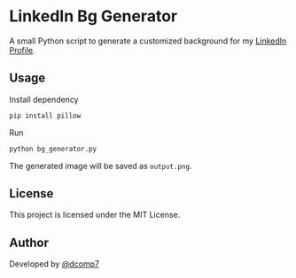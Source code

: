 # LinkedIn Bg Generator

A small Python script to generate a customized background for my 
[LinkedIn Profile](https://linkedin.com/in/leonardo-s-borges-691588330).

## Usage

Install dependency

```bash
pip install pillow
```

Run

```bash
python bg_generator.py
```

The generated image will be saved as `output.png`.

## License

This project is licensed under the MIT License.

## Author

Developed by [@dcomp7](https://github.com/dcomp7)
